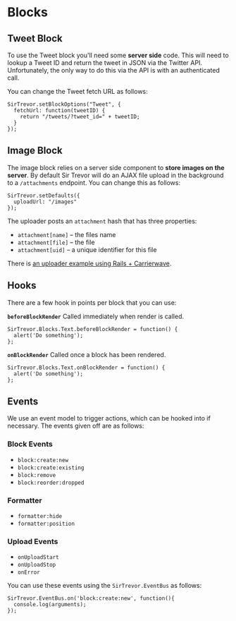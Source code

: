 <a name="3"></a>
# Blocks

<a name="3-1"></a>
## Tweet Block

To use the Tweet block you'll need some **server side** code. This will need to lookup a Tweet ID and return the tweet in JSON via the Twitter API. Unfortunately, the only way to do this via the API is with an authenticated call.

You can change the Tweet fetch URL as follows:

    SirTrevor.setBlockOptions("Tweet", {
      fetchUrl: function(tweetID) {
        return "/tweets/?tweet_id=" + tweetID;
      }
    });

<a name="3-2"></a>
## Image Block

The image block relies on a server side component to **store images on the server**. By default Sir Trevor will do an AJAX file upload in the background to a `/attachments` endpoint. You can change this as follows:

    SirTrevor.setDefaults({
      uploadUrl: "/images"
    });

The uploader posts an `attachment` hash that has three properties:

  * `attachment[name]` – the files name
  * `attachment[file]` – the file
  * `attachment[uid]` – a unique identifier for this file

There is [an uploader example using Rails + Carrierwave](https://gist.github.com/cjbell/7091537).

<a name="3-3"></a>
## Hooks

There are a few hook in points per block that you can use:

**`beforeBlockRender`**
Called immediately when render is called.

    SirTrevor.Blocks.Text.beforeBlockRender = function() {
      alert('Do something');
    };

**`onBlockRender`**
Called once a block has been rendered.

    SirTrevor.Blocks.Text.onBlockRender = function() {
      alert('Do something');
    };

<a name="3-4"></a>
## Events

We use an event model to trigger actions, which can be hooked into if necessary. The events given off are as follows:

<a name="3-4-1"></a>
### Block Events

* `block:create:new`
* `block:create:existing`
* `block:remove`
* `block:reorder:dropped`

<a name="3-4-2"></a>
### Formatter

* `formatter:hide`
* `formatter:position`

<a name="3-4-3"></a>
### Upload Events

* `onUploadStart`
* `onUploadStop`
* `onError`

You can use these events using the `SirTrevor.EventBus` as follows:

    SirTrevor.EventBus.on('block:create:new', function(){
      console.log(arguments);
    });
